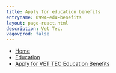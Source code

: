 ```yaml
---
title: Apply for education benefits
entryname: 0994-edu-benefits
layout: page-react.html
description: Vet Tec.
vagovprod: false
---
```

<nav aria-label="Breadcrumb" aria-live="polite" class="va-nav-breadcrumbs"
id="va-breadcrumbs">
  <ul class="row va-nav-breadcrumbs-list columns" id="va-breadcrumbs-list">
    <li><a href="/">Home</a></li>
    <li><a href="/education/">Education</a></li>
    <li><a aria-current="page" href="/education/how-to-apply/">Apply for VET TEC Education Benefits</a></li>
  </ul>
</nav>
